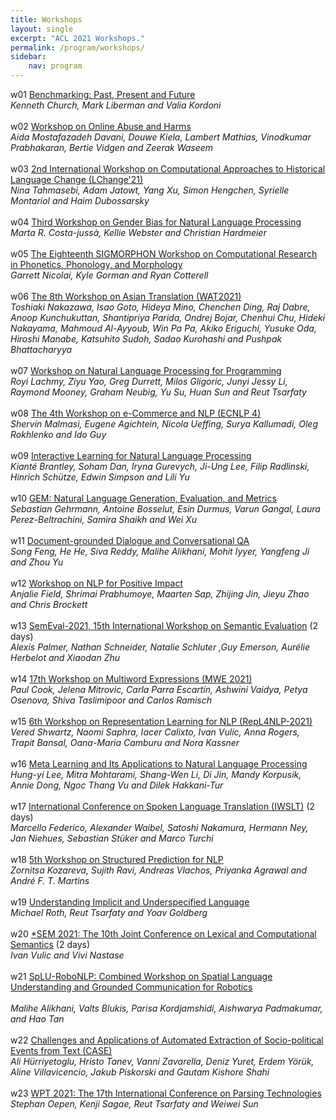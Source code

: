 ```yaml
---
title: Workshops 
layout: single
excerpt: "ACL 2021 Workshops."
permalink: /program/workshops/
sidebar: 
    nav: program
---
```


w01 [Benchmarking: Past, Present and Future](https://github.com/kwchurch/Benchmarking_past_present_future/blob/master/README.md#draft-schedule)<br/>
<i>Kenneth Church, Mark Liberman and Valia Kordoni</i><br/><br/>
w02 [Workshop on Online Abuse and Harms](https://www.workshopononlineabuse.com/home)<br/>
<i>Aida Mostafazadeh Davani, Douwe Kiela, Lambert Mathias, Vinodkumar Prabhakaran, 
Bertie Vidgen and Zeerak Waseem</i><br/><br/>
w03 [2nd International Workshop on Computational Approaches to Historical Language Change (LChange'21)](https://languagechange.org/events/2021-acl-lchange/#programme)<br/>
<i>Nina Tahmasebi, Adam Jatowt, Yang Xu, Simon Hengchen, Syrielle Montariol and Haim Dubossarsky</i><br/><br/>
w04 [Third Workshop on Gender Bias for Natural Language Processing](https://genderbiasnlp.talp.cat/gebnlp2021/schedule/)<br/>
<i>Marta R. Costa-jussà, Kellie Webster and Christian Hardmeier</i><br/><br/>
w05 [The  Eighteenth SIGMORPHON Workshop on Computational Research in Phonetics, Phonology, and Morphology](https://sigmorphon.github.io/workshops/2021/program/)<br/>
<i>Garrett Nicolai, Kyle Gorman and Ryan Cotterell</i><br/><br/>
w06 [The 8th Workshop on Asian Translation (WAT2021)](http://lotus.kuee.kyoto-u.ac.jp/WAT/WAT2021/index.html#timetable.html)<br/>
<i>Toshiaki Nakazawa, Isao Goto, Hideya Mino, Chenchen Ding, Raj Dabre, Anoop 
Kunchukuttan, Shantipriya Parida, Ondrej Bojar, Chenhui Chu, Hideki Nakayama, 
Mahmoud Al-Ayyoub, Win Pa Pa, Akiko Eriguchi, Yusuke Oda, Hiroshi Manabe, 
Katsuhito Sudoh, Sadao Kurohashi and Pushpak Bhattacharyya</i><br/><br/>
w07 [Workshop on Natural Language Processing for Programming](https://nlp4prog.github.io/2021/program/)<br/>
<i>Royi Lachmy, Ziyu Yao, Greg Durrett, Milos Gligoric, Junyi Jessy Li, Raymond Mooney, 
Graham Neubig, Yu Su, Huan Sun and Reut Tsarfaty</i><br/><br/>
w08 [The 4th Workshop on e-Commerce and NLP (ECNLP 4)](https://sites.google.com/view/ecnlp/enclp-4-acl-2021#h.bq7kga3xivp0)<br/>
<i>Shervin Malmasi, Eugene Agichtein, Nicola Ueffing, Surya Kallumadi, Oleg Rokhlenko and Ido Guy</i><br/><br/>
w09 [Interactive Learning for Natural Language Processing](https://sites.google.com/view/internlp2021/schedule)<br/>
<i>Kianté Brantley, Soham Dan, Iryna Gurevych, Ji-Ung Lee, Filip Radlinski, Hinrich Schütze, 
Edwin Simpson and Lili Yu</i><br/><br/>
w10 [GEM: Natural Language Generation, Evaluation, and Metrics](https://gem-benchmark.com/workshop#schedule)<br/>
<i>Sebastian Gehrmann, Antoine Bosselut, Esin Durmus, Varun Gangal, Laura Perez-Beltrachini, 
Samira Shaikh and Wei Xu</i><br/><br/>
w11 [Document-grounded Dialogue and Conversational QA](https://doc2dial.github.io/workshop2021/)<br/>
<i>Song Feng, He He, Siva Reddy, Malihe Alikhani, Mohit Iyyer, Yangfeng Ji and Zhou Yu</i><br/><br/>
w12 [Workshop on NLP for Positive Impact](https://sites.google.com/view/nlp4positiveimpact2021/programme)<br/>
<i>Anjalie Field, Shrimai Prabhumoye, Maarten Sap, Zhijing Jin, Jieyu Zhao and Chris Brockett</i><br/><br/>
w13 [SemEval-2021, 15th International Workshop on Semantic Evaluation](https://semeval.github.io/SemEval2021/schedule) (2 days) <br/>
<i>Alexis Palmer, Nathan Schneider, Natalie Schluter ,Guy Emerson, Aurélie Herbelot and Xiaodan Zhu</i><br/><br/>
w14 [17th Workshop on Multiword Expressions (MWE 2021)](https://multiword.org/mwe2021/#program)<br/>
<i>Paul Cook, Jelena Mitrovic, Carla Parra Escartín, Ashwini Vaidya, Petya Osenova, 
Shiva Taslimipoor and Carlos Ramisch</i><br/><br/>
w15 [6th Workshop on Representation Learning for NLP (RepL4NLP-2021)](https://sites.google.com/view/repl4nlp-2021/program)<br/>
<i>Vered Shwartz, Naomi Saphra, Iacer Calixto, Ivan Vulic, Anna Rogers, Trapit Bansal, 
Oana-Maria Camburu and Nora Kassner</i><br/><br/>
w16 [Meta Learning and Its Applications to Natural Language Processing](https://meta-nlp-2021.github.io/#program)<br/>
<i>Hung-yi Lee, Mitra Mohtarami, Shang-Wen Li, Di Jin, Mandy Korpusik, Annie Dong, 
Ngoc Thang Vu and Dilek Hakkani-Tur</i><br/><br/>
w17 [International Conference on Spoken Language Translation (IWSLT)](https://iwslt.org/2021/program) (2 days) <br/>
<i>Marcello Federico, Alexander Waibel, Satoshi Nakamura, Hermann Ney, Jan Niehues, 
Sebastian Stüker and Marco Turchi</i><br/><br/>
w18 [5th Workshop on Structured Prediction for NLP](http://structuredprediction.github.io/SPNLP21/schedule/)<br/>
<i>Zornitsa Kozareva, Sujith Ravi, Andreas Vlachos, Priyanka Agrawal and André F. T. Martins</i><br/><br/>
w19 [Understanding Implicit and Underspecified Language](https://unimplicit.github.io/#program)<br/>
<i>Michael Roth, Reut Tsarfaty and Yoav Goldberg</i><br/><br/>
w20 [*SEM 2021: The 10th Joint Conference on Lexical and Computational Semantics](https://sites.google.com/view/starsem2021/programme_1) (2 days) <br/>
<i>Ivan Vulic and Vivi Nastase</i><br/><br/>
w21 [SpLU-RoboNLP: Combined Workshop on Spatial Language Understanding and Grounded 
Communication for Robotics]( https://splu-robonlp2021.github.io/#schedule)<br/><br/>
<i>Malihe Alikhani, Valts Blukis, Parisa Kordjamshidi, Aishwarya Padmakumar, and Hao Tan</i><br/><br/>
w22 [Challenges and Applications of Automated Extraction of Socio-political Events from Text (CASE)](https://emw.ku.edu.tr/case-2021/)<br/>
<i>Ali Hürriyetoglu, Hristo Tanev, Vanni Zavarella, Deniz Yuret, Erdem Yörük, Aline Villavicencio, 
Jakub Piskorski and Gautam Kishore Shahi</i><br/><br/>
w23 [WPT 2021: The 17th International Conference on Parsing Technologies](https://iwpt21.sigparse.org/programme.html)<br/>
<i>Stephan Oepen, Kenji Sagae, Reut Tsarfaty and Weiwei Sun</i><br/>


